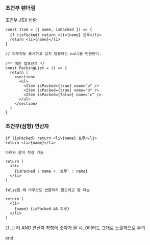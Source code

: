 ### 조건부 렌더링

조건부 JSX 반환

```
const Item = ({ name, isPacked }) => {
  if (isPacked) return <li>{name} 트루</li>
  return <li>{name}</li>
}

// 아무것도 표시하고 싶지 않을때는 null을 반환한다.

/** 메인 컴포넌트 */
const PackingList = () => {
  return (
    <section>
      <ul>
        <Item isPacked={true} name="a" />
        <Item isPacked={true} name="b" />
        <Item isPacked={false} name="c" />
      </ul>
    </section>
  )
}
```

### 조건부(삼항) 연산자

```
if (isPacked) return <li>{name} 트루</li>
return <li>{name}</li>

아래와 같이 작성 가능

return (
  <li>
    {isPacked ? name + '트루' : name}
  </li>
)

false일 때 아무것도 반환하지 않으려고 할 때는

return (
  <li>
    {name} {isPacked && 트루}
  </li>
)
```

단, 논리 AND 연산자 좌항에 숫자가 올 시, 0이라도 그대로 노출하므로 주의

end.
